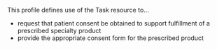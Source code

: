 This profile defines use of the Task resource to...

- request that patient consent be obtained to support fulfillment of a prescribed specialty product 
- provide the appropriate consent form for the prescribed product